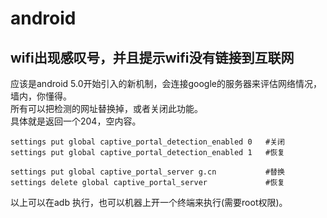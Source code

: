 # android

## wifi出现感叹号，并且提示wifi没有链接到互联网

应该是android 5.0开始引入的新机制，会连接google的服务器来评估网络情况，墙内，你懂得。  
所有可以把检测的网址替换掉，或者关闭此功能。  
具体就是返回一个204，空内容。  

```
settings put global captive_portal_detection_enabled 0   #关闭  
settings put global captive_portal_detection_enabled 1   #恢复  

settings put global captive_portal_server g.cn           #替换    
settings delete global captive_portal_server             #恢复  
```



以上可以在adb 执行，也可以机器上开一个终端来执行(需要root权限)。  


